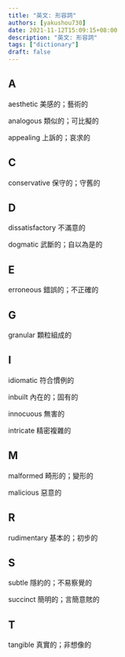 ```yaml
---
title: "英文: 形容詞"
authors: [yakushou730]
date: 2021-11-12T15:09:15+08:00
description: "英文: 形容詞"
tags: ["dictionary"]
draft: false
---
```

## A
aesthetic 美感的；藝術的

analogous 類似的；可比擬的

appealing 上訴的；哀求的

## C
conservative 保守的；守舊的

## D
dissatisfactory 不滿意的

dogmatic 武斷的；自以為是的

## E
erroneous 錯誤的；不正確的

## G
granular 顆粒組成的

## I
idiomatic 符合慣例的

inbuilt 內在的；固有的

innocuous 無害的

intricate 精密複雜的

## M
malformed 畸形的；變形的

malicious 惡意的

## R
rudimentary 基本的；初步的

## S
subtle 隱約的；不易察覺的

succinct 簡明的；言簡意賅的

## T
tangible 真實的；非想像的

